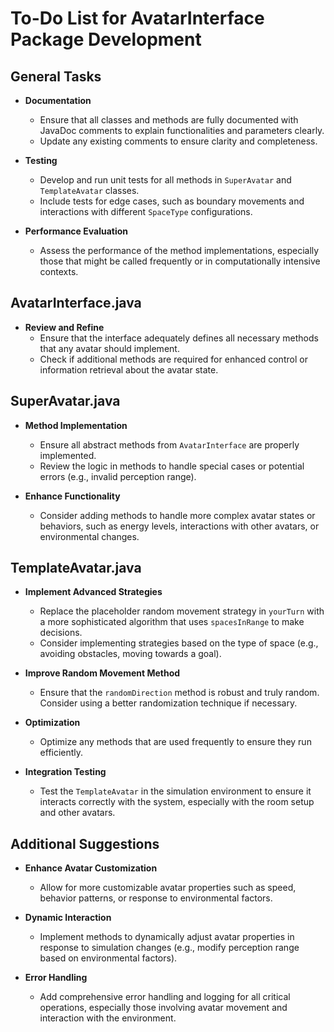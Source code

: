 # To-Do List for AvatarInterface Package Development

## General Tasks
- **Documentation**
  - Ensure that all classes and methods are fully documented with JavaDoc comments to explain functionalities and parameters clearly.
  - Update any existing comments to ensure clarity and completeness.

- **Testing**
  - Develop and run unit tests for all methods in `SuperAvatar` and `TemplateAvatar` classes.
  - Include tests for edge cases, such as boundary movements and interactions with different `SpaceType` configurations.

- **Performance Evaluation**
  - Assess the performance of the method implementations, especially those that might be called frequently or in computationally intensive contexts.

## AvatarInterface.java
- **Review and Refine**
  - Ensure that the interface adequately defines all necessary methods that any avatar should implement.
  - Check if additional methods are required for enhanced control or information retrieval about the avatar state.

## SuperAvatar.java
- **Method Implementation**
  - Ensure all abstract methods from `AvatarInterface` are properly implemented.
  - Review the logic in methods to handle special cases or potential errors (e.g., invalid perception range).

- **Enhance Functionality**
  - Consider adding methods to handle more complex avatar states or behaviors, such as energy levels, interactions with other avatars, or environmental changes.

## TemplateAvatar.java
- **Implement Advanced Strategies**
  - Replace the placeholder random movement strategy in `yourTurn` with a more sophisticated algorithm that uses `spacesInRange` to make decisions.
  - Consider implementing strategies based on the type of space (e.g., avoiding obstacles, moving towards a goal).

- **Improve Random Movement Method**
  - Ensure that the `randomDirection` method is robust and truly random. Consider using a better randomization technique if necessary.

- **Optimization**
  - Optimize any methods that are used frequently to ensure they run efficiently.

- **Integration Testing**
  - Test the `TemplateAvatar` in the simulation environment to ensure it interacts correctly with the system, especially with the room setup and other avatars.

## Additional Suggestions
- **Enhance Avatar Customization**
  - Allow for more customizable avatar properties such as speed, behavior patterns, or response to environmental factors.
  
- **Dynamic Interaction**
  - Implement methods to dynamically adjust avatar properties in response to simulation changes (e.g., modify perception range based on environmental factors).

- **Error Handling**
  - Add comprehensive error handling and logging for all critical operations, especially those involving avatar movement and interaction with the environment.
